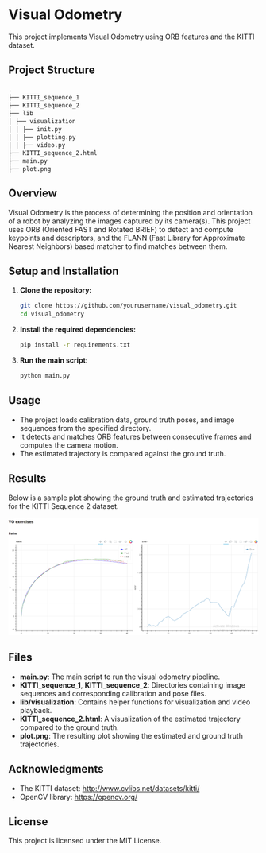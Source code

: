 # Visual Odometry

This project implements Visual Odometry using ORB features and the KITTI dataset.

## Project Structure
```
.
├── KITTI_sequence_1
├── KITTI_sequence_2
├── lib
│ ├── visualization
│ │ ├── init.py
│ │ ├── plotting.py
│ │ ├── video.py
├── KITTI_sequence_2.html
├── main.py
├── plot.png
```


## Overview

Visual Odometry is the process of determining the position and orientation of a robot by analyzing the images captured by its camera(s). This project uses ORB (Oriented FAST and Rotated BRIEF) to detect and compute keypoints and descriptors, and the FLANN (Fast Library for Approximate Nearest Neighbors) based matcher to find matches between them.

## Setup and Installation

1. **Clone the repository:**

    ```bash
    git clone https://github.com/yourusername/visual_odometry.git
    cd visual_odometry
    ```

2. **Install the required dependencies:**

    ```bash
    pip install -r requirements.txt
    ```

3. **Run the main script:**

    ```bash
    python main.py
    ```

## Usage

- The project loads calibration data, ground truth poses, and image sequences from the specified directory.
- It detects and matches ORB features between consecutive frames and computes the camera motion.
- The estimated trajectory is compared against the ground truth.

## Results

Below is a sample plot showing the ground truth and estimated trajectories for the KITTI Sequence 2 dataset.

![Trajectory Plot](plot.png)

## Files

- **main.py**: The main script to run the visual odometry pipeline.
- **KITTI_sequence_1**, **KITTI_sequence_2**: Directories containing image sequences and corresponding calibration and pose files.
- **lib/visualization**: Contains helper functions for visualization and video playback.
- **KITTI_sequence_2.html**: A visualization of the estimated trajectory compared to the ground truth.
- **plot.png**: The resulting plot showing the estimated and ground truth trajectories.

## Acknowledgments

- The KITTI dataset: http://www.cvlibs.net/datasets/kitti/
- OpenCV library: https://opencv.org/

## License

This project is licensed under the MIT License. 
